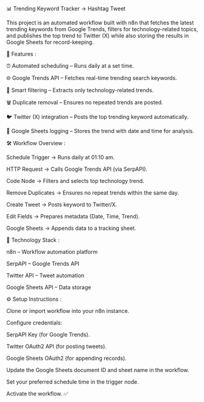 📊 Trending Keyword Tracker → Hashtag Tweet

This project is an automated workflow built with n8n that fetches the latest trending keywords from Google Trends, filters for technology-related topics, and publishes the top trend to Twitter (X) while also storing the results in Google Sheets for record-keeping.

🚀 Features :

⏰ Automated scheduling – Runs daily at a set time.

🌐 Google Trends API – Fetches real-time trending search keywords.

🧠 Smart filtering – Extracts only technology-related trends.

🗑️ Duplicate removal – Ensures no repeated trends are posted.

🐦 Twitter (X) integration – Posts the top trending keyword automatically.

📑 Google Sheets logging – Stores the trend with date and time for analysis.

🛠️ Workflow Overview :

Schedule Trigger → Runs daily at 01:10 am.

HTTP Request → Calls Google Trends API (via SerpAPI).

Code Node → Filters and selects top technology trend.

Remove Duplicates → Ensures no repeat trends within the same day.

Create Tweet → Posts keyword to Twitter/X.

Edit Fields → Prepares metadata (Date, Time, Trend).

Google Sheets → Appends data to a tracking sheet.

📂 Technology Stack :

n8n – Workflow automation platform

SerpAPI – Google Trends API

Twitter API – Tweet automation

Google Sheets API – Data storage

⚙️ Setup Instructions :

Clone or import workflow into your n8n instance.

Configure credentials:

SerpAPI Key (for Google Trends).

Twitter OAuth2 API (for posting tweets).

Google Sheets OAuth2 (for appending records).

Update the Google Sheets document ID and sheet name in the workflow.

Set your preferred schedule time in the trigger node.

Activate the workflow. ✅
